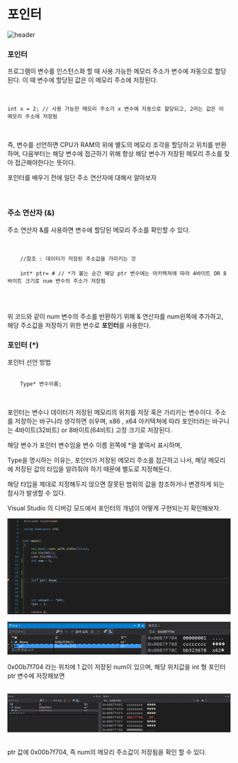 <h1>포인터</h1>

 ![header](https://capsule-render.vercel.app/api?color=gradient&type=waving)

### 포인터 

프로그램이 변수를 인스턴스화 할 때 사용 가능한 메모리 주소가 변수에 자동으로 할당된다.
이 때 변수에 할당된 값은 이 메모리 주소에 저장된다.

<pre>
<code>

int x = 2; // 사용 가능한 메모리 주소가 x 변수에 자동으로 할당되고, 2라는 값은 이 메모리 주소에 저장됨 

</code>
</pre>

즉, 변수를 선언하면 CPU가 RAM의 위에 별도의 메모리 조각을 할당하고 위치를 반환하며,
다음부터는 해당 변수에 접근하기 위해 항상 해당 변수가 저장된 메모리 주소를 찾아 접근해야한다는 뜻이다. 



포인터를 배우기 전에 일단 주소 연산자에 대해서 알아보자
<br>
<br>
<br>

### 주소 연산자 (&) 

주소 연산자 &를 사용하면 변수에 할당된 메모리 주소를 확인할 수 있다.

<pre>
<code>

	//참조 : 데이터가 저장된 주소값을 가리키는 것

	int* ptr= &num; // *가 붙는 순간 해당 ptr 변수에는 아키텍쳐에 따라 4바이트 OR 8바이트 크기로 num 변수의 주소가 저장됨


</code>
</pre>

위 코드와 같이 num 변수의 주소를 반환하기 위해 & 연산자를 num왼쪽에 추가하고, 해당 주소값을 저장하기 위한 변수로 **포인터**를 사용한다.


### 포인터 (*)


포인터 선언 방법
<pre>
<code>
    Type* 변수이름;

</code>
</pre>

포인터는 변수나 데이터가 저장된 메모리의 위치를 저장 혹은 가리키는 변수이다. 주소를 저장하는 바구니라 생각하면 쉬우며, x86 , x64 아키텍쳐에 따라 포인터라는 바구니는 4바이트(32비트) or  8바이트(64비트) 고정 크기로 저장된다.

해당 변수가 포인터 변수임을 변수 이름 왼쪽에 *을 붙여서 표시하며,

Type을 명시하는 이유는, 포인터가 저장된 메모리 주소를 접근하고 나서, 해당 메모리에 저장된 값의 타입을 알려줘야 하기 때문에 별도로 지정해둔다. 

해당 타입을 제대로 지정해두지 않으면 잘못된 범위의 값을 참조하거나 변경하게 되는 참사가 발생할 수 있다.


Visual Studio 의 디버깅 모드에서 포인터의 개념이 어떻게 구현되는지 확인해보자.

![LocalVariableImage](/Images/Pointer1.png) 

![LocalVariableImage](/Images/Pointer2.png) 
<br>

0x00b7f704 라는 위치에 1 값이 저장된 num이 있으며, 해당 위치값을 int 형 포인터 ptr 변수에 저장해보면 
<br>
<br>

![LocalVariableImage](/Images/Pointer3.png) 
<br>
<br>

ptr 값에 0x00b7f704, 즉 num의 메모리 주소값이 저장됨을 확인 할 수 있다.




